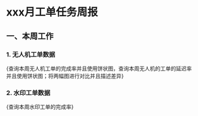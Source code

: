 # xxx月工单任务周报

## 一、本周工作

### 1. 无人机工单数据
{查询本周无人机工单的完成率并且使用饼状图，查询本周无人机的工单的延迟率并且使用饼状图；将两幅图进行对比并且描述差异}

### 2. 水印工单数据
{查询本周水印工单的完成率}
